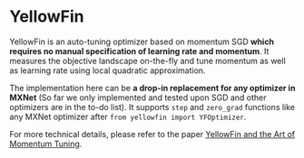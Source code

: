 # YellowFin

YellowFin is an auto-tuning optimizer based on momentum SGD **which requires no manual specification of learning rate and momentum**. It measures the objective landscape on-the-fly and tune momentum as well as learning rate using local quadratic approximation.

The implementation here can be **a drop-in replacement for any optimizer in MXNet** (So far we only implemented and tested upon SGD and other optimizers are in the to-do list). It supports ```step``` and ```zero_grad``` functions like any MXNet optimizer after ```from yellowfin import YFOptimizer```. 

For more technical details, please refer to the paper [YellowFin and the Art of Momentum Tuning](https://arxiv.org/abs/1706.03471).
